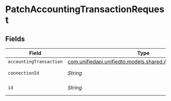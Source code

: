 # PatchAccountingTransactionRequest


## Fields

| Field                                                                                                        | Type                                                                                                         | Required                                                                                                     | Description                                                                                                  |
| ------------------------------------------------------------------------------------------------------------ | ------------------------------------------------------------------------------------------------------------ | ------------------------------------------------------------------------------------------------------------ | ------------------------------------------------------------------------------------------------------------ |
| `accountingTransaction`                                                                                      | [com.unifiedapi.unifiedto.models.shared.AccountingTransaction](../../models/shared/AccountingTransaction.md) | :heavy_minus_sign:                                                                                           | N/A                                                                                                          |
| `connectionId`                                                                                               | *String*                                                                                                     | :heavy_check_mark:                                                                                           | ID of the connection                                                                                         |
| `id`                                                                                                         | *String*                                                                                                     | :heavy_check_mark:                                                                                           | ID of the Transaction                                                                                        |